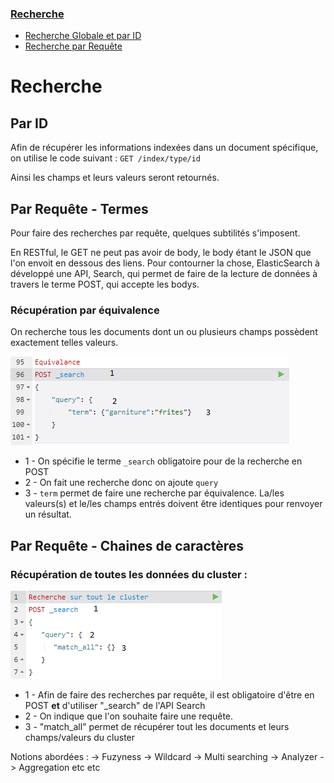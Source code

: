 ### [Recherche](#user-content-recherche)
*  [Recherche Globale et par ID](#user-content-globale-et-par-id)
*  [Recherche par Requête](#user-content-par-requête)

# Recherche 

## Par ID

Afin de récupérer les informations indexées dans un document spécifique, on utilise le code suivant : `GET /index/type/id`

Ainsi les champs et leurs valeurs seront retournés. 

## Par Requête - Termes

Pour faire des recherches par requête, quelques subtilités s'imposent. 

En RESTful, le GET ne peut pas avoir de body, le body étant le JSON que l'on envoit en dessous des liens. Pour contourner la chose, ElasticSearch à développé une API, Search, qui permet de faire de la lecture de données à travers le terme POST, qui accepte les bodys. 

### Récupération par équivalence

On recherche tous les documents dont un ou plusieurs champs possèdent exactement telles valeurs.

![TermEqui](images/TermEqui.png)

*  1 - On spécifie le terme `_search` obligatoire pour de la recherche en POST
*  2 - On fait une recherche donc on ajoute `query`
*  3 - `term` permet de faire une recherche par équivalence. La/les valeurs(s) et le/les champs entrés doivent être identiques pour renvoyer un résultat. 

## Par Requête - Chaines de caractères


###  Récupération de toutes les données du cluster :

![AllGET](images/AllGET.png)

*  1 - Afin de faire des recherches par requête, il est obligatoire d'être en POST **et** d'utiliser "_search" de l'API Search
*  2 - On indique que l'on souhaite faire une requête.
*  3 - "match_all" permet de récupérer tout les documents et leurs champs/valeurs du cluster


Notions abordées : 
-> Fuzyness
-> Wildcard
-> Multi searching
-> Analyzer
-> Aggregation
etc etc